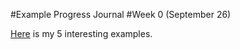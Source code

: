 #Example Progress Journal
#Week 0 (September 26)

[Here](files/example_homework_0.html) is my 5 interesting examples.
